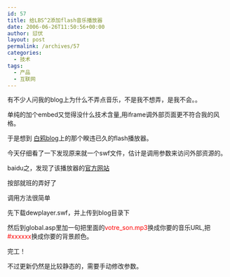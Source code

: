 ```yaml
---
id: 57
title: 给LBS^2添加flash音乐播放器
date: 2006-06-26T11:50:56+00:00
author: 愆伏
layout: post
permalink: /archives/57
categories:
  - 技术
tags:
  - 产品
  - 互联网
---
```

有不少人问我的blog上为什么不弄点音乐，不是我不想弄，是我不会。。
  
单纯的加个embed又觉得没什么技术含量,用iframe调外部页面更不符合我的风格。
  
于是想到 <a href="http://www.uicom.net/blog" title="http://www.uicom.net/blog" target="_blank">白鸦blog</a>上的那个睽违已久的flash播放器。
  
今天仔细看了一下发现原来就一个swf文件，估计是调用参数来访问外部资源的。
  
baidu之，发现了该播放器的<a href="http://www.alsacreations.fr/mp3-dewplayer.html" title="http://www.alsacreations.fr/mp3-dewplayer.html" target="_blank">官方网站</a>
  
按部就班的弄好了
  
调用方法很简单
  
先下载dewplayer.swf，并上传到blog目录下
  
然后到global.asp里加一句<coolcode lang="html"></coolcode>把里面的<span style="color:Red">votre_son.mp3</span>换成你要的音乐URL,把<span style="color:Red">#xxxxxx</span>换成你要的背景颜色。
  
完工！
  
不过更新仍然是比较静态的，需要手动修改参数。